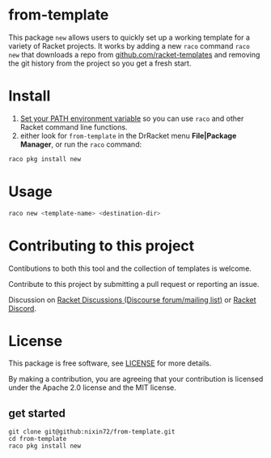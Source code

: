 # from-template 

This package `new` allows users to quickly set up a working template for a variety of Racket projects.
It works by adding a new `raco` command `raco new` that downloads a repo from 
[github.com/racket-templates](https://github.com/racket-templates) and removing the git history 
from the project so you get a fresh start.

# Install

1. [Set your PATH environment variable](https://github.com/racket/racket/wiki/Set-your-PATH-environment-variable) 
so you can use `raco` and other Racket command line functions.
2. either look for `from-template` in the DrRacket menu **File|Package Manager**, or run the `raco` command:
```bash
raco pkg install new
```

# Usage 
```bash
raco new <template-name> <destination-dir>
```

# Contributing to this project

Contibutions to both this tool and the collection of templates is welcome.

Contribute to this project by submitting a pull request or reporting an issue. 

Discussion on [Racket Discussions (Discourse forum/mailing list)](https://racket.discourse.group/) or [Racket Discord](https://discord.gg/6Zq8sH5).

# License

This package is free software, see [LICENSE](LICENSE) for more details.

By making a contribution, you are agreeing that your contribution is licensed under the Apache 2.0 license and the MIT license.

## get started

```
git clone git@github:nixin72/from-template.git
cd from-template 
raco pkg install new
```
